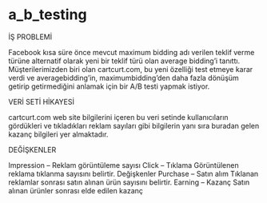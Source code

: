 # a_b_testing

İŞ PROBLEMİ


Facebook kısa süre önce mevcut maximum bidding adı verilen teklif 
verme türüne alternatif olarak yeni bir teklif türü olan average bidding’i 
tanıttı.
Müşterilerimizden biri olan cartcurt.com, bu yeni özelliği test 
etmeye karar verdi ve averagebidding’in, maximumbidding’den daha 
fazla dönüşüm getirip getirmediğini anlamak için bir A/B testi yapmak 
istiyor.

VERİ SETİ HİKAYESİ


cartcurt.com web site bilgilerini içeren bu veri setinde kullanıcıların 
gördükleri ve tıkladıkları reklam sayıları gibi bilgilerin yanı sıra buradan gelen 
kazanç bilgileri yer almaktadır. 

DEĞİŞKENLER

Impression – Reklam görüntüleme sayısı
Click – Tıklama
Görüntülenen reklama tıklanma sayısını belirtir.
Değişkenler
Purchase – Satın alım
Tıklanan reklamlar sonrası satın alınan ürün sayısını belirtir.
Earning – Kazanç
Satın alınan ürünler sonrası elde edilen kazanç



